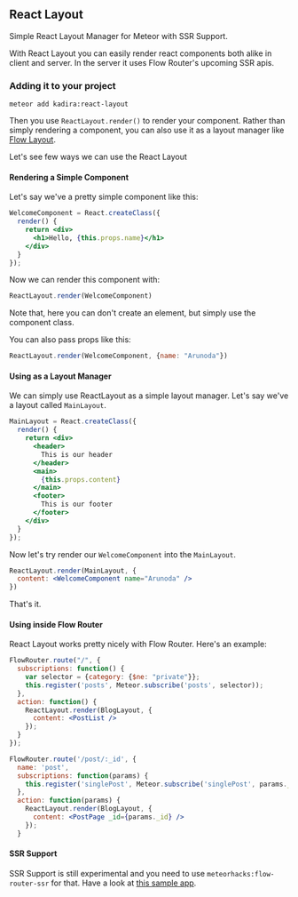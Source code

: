 ## React Layout

Simple React Layout Manager for Meteor with SSR Support.

With React Layout you can easily render react components both alike in client and server. In the server it uses Flow Router's upcoming SSR apis.

### Adding it to your project

~~~
meteor add kadira:react-layout
~~~

Then you use `ReactLayout.render()` to render your component. Rather than simply rendering a component, you can also use it as a layout manager like [Flow Layout](https://github.com/meteorhacks/flow-layout). 

Let's see few ways we can use the React Layout

#### Rendering a Simple Component

Let's say we've a pretty simple component like this:

```jsx
WelcomeComponent = React.createClass({
  render() {
    return <div>
      <h1>Hello, {this.props.name}</h1>
    </div>
  }
});
```

Now we can render this component with:

```js
ReactLayout.render(WelcomeComponent)
```

Note that, here you can don't create an element, but simply use the component class.

You can also pass props like this:

```js
ReactLayout.render(WelcomeComponent, {name: "Arunoda"})
```

#### Using as a Layout Manager

We can simply use ReactLayout as a simple layout manager. Let's say we've a layout called `MainLayout`.

```jsx
MainLayout = React.createClass({
  render() {
    return <div>
      <header>
        This is our header
      </header>
      <main>
        {this.props.content}
      </main>
      <footer>
        This is our footer
      </footer>
    </div>
  }
});
```

Now let's try render our `WelcomeComponent` into the `MainLayout`.

```jsx
ReactLayout.render(MainLayout, {
  content: <WelcomeComponent name="Arunoda" />
})
```

That's it.

#### Using inside Flow Router

React Layout works pretty nicely with Flow Router. Here's an example:

~~~jsx
FlowRouter.route("/", {
  subscriptions: function() {
    var selector = {category: {$ne: "private"}};
    this.register('posts', Meteor.subscribe('posts', selector));
  },
  action: function() {
    ReactLayout.render(BlogLayout, {
      content: <PostList />
    });
  }
});

FlowRouter.route('/post/:_id', {
  name: 'post',
  subscriptions: function(params) {
    this.register('singlePost', Meteor.subscribe('singlePost', params._id));
  },
  action: function(params) {
    ReactLayout.render(BlogLayout, {
      content: <PostPage _id={params._id} />
    });
  }

~~~

#### SSR Support

SSR Support is still experimental and you need to use `meteorhacks:flow-router-ssr` for that. Have a look at [this sample app](https://github.com/arunoda/hello-react-meteor).
